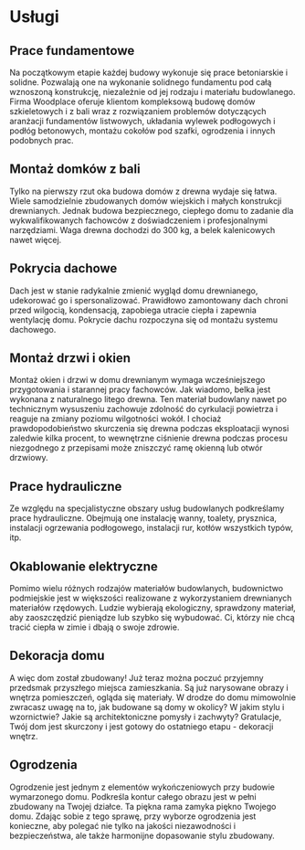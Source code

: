 # Usługi

## Prace fundamentowe
Na początkowym etapie każdej budowy wykonuje się prace betoniarskie i solidne. Pozwalają one na wykonanie solidnego fundamentu pod całą wznoszoną konstrukcję, niezależnie od jej rodzaju i materiału budowlanego. Firma Woodplace oferuje klientom kompleksową budowę domów szkieletowych i z bali wraz z rozwiązaniem problemów dotyczących aranżacji fundamentów listwowych, układania wylewek podłogowych i podłóg betonowych, montażu cokołów pod szafki, ogrodzenia i innych podobnych prac. 

## Montaż domków z bali
Tylko na pierwszy rzut oka budowa domów z drewna wydaje się łatwa. Wiele samodzielnie zbudowanych domów wiejskich i małych konstrukcji drewnianych. Jednak budowa bezpiecznego, ciepłego domu to zadanie dla wykwalifikowanych fachowców z doświadczeniem i profesjonalnymi narzędziami. Waga drewna dochodzi do 300 kg, a belek kalenicowych nawet więcej. 

## Pokrycia dachowe
Dach jest w stanie radykalnie zmienić wygląd domu drewnianego, udekorować go i spersonalizować. Prawidłowo zamontowany dach chroni przed wilgocią, kondensacją, zapobiega utracie ciepła i zapewnia wentylację domu. Pokrycie dachu rozpoczyna się od montażu systemu dachowego. 

## Montaż drzwi i okien
Montaż okien i drzwi w domu drewnianym wymaga wcześniejszego przygotowania i starannej pracy fachowców. Jak wiadomo, belka jest wykonana z naturalnego litego drewna. Ten materiał budowlany nawet po technicznym wysuszeniu zachowuje zdolność do cyrkulacji powietrza i reaguje na zmiany poziomu wilgotności wokół. I chociaż prawdopodobieństwo skurczenia się drewna podczas eksploatacji wynosi zaledwie kilka procent, to wewnętrzne ciśnienie drewna podczas procesu niezgodnego z przepisami może zniszczyć ramę okienną lub otwór drzwiowy. 

## Prace hydrauliczne
Ze względu na specjalistyczne obszary usług budowlanych podkreślamy prace hydrauliczne. Obejmują one instalację wanny, toalety, prysznica, instalacji ogrzewania podłogowego, instalacji rur, kotłów wszystkich typów, itp. 

## Okablowanie elektryczne
Pomimo wielu różnych rodzajów materiałów budowlanych, budownictwo podmiejskie jest w większości realizowane z wykorzystaniem drewnianych materiałów rzędowych. Ludzie wybierają ekologiczny, sprawdzony materiał, aby zaoszczędzić pieniądze lub szybko się wybudować. Ci, którzy nie chcą tracić ciepła w zimie i dbają o swoje zdrowie. 

## Dekoracja domu
A więc dom został zbudowany! Już teraz można poczuć przyjemny przedsmak przyszłego miejsca zamieszkania. Są już narysowane obrazy i wnętrza pomieszczeń, ogląda się materiały. W drodze do domu mimowolnie zwracasz uwagę na to, jak budowane są domy w okolicy? W jakim stylu i wzornictwie? Jakie są architektoniczne pomysły i zachwyty? Gratulacje, Twój dom jest skurczony i jest gotowy do ostatniego etapu - dekoracji wnętrz.

## Ogrodzenia
Ogrodzenie jest jednym z elementów wykończeniowych przy budowie wymarzonego domu. Podkreśla kontur całego obrazu jest w pełni zbudowany na Twojej działce. Ta piękna rama zamyka piękno Twojego domu. Zdając sobie z tego sprawę, przy wyborze ogrodzenia jest konieczne, aby polegać nie tylko na jakości niezawodności i bezpieczeństwa, ale także harmonijne dopasowanie stylu zbudowany. 
